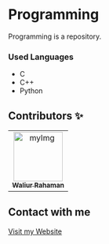 # Programming
Programming is a repository.

### Used Languages
- C
- C++
- Python

## Contributors ✨

<table>
  <tr>
    <td align="center">
      <a href="https://github.com/waliurr">
        <img src="images/waliur.png" width="100px;" alt="myImg"/>
        <br />
        <sub><b>Waliur Rahaman</b></sub>
      </a>
    </td>
  </tr>
</table>

## Contact with me

 <a href="https://waliurr.github.io/waliurr/">Visit my Website</a>